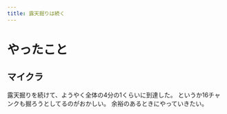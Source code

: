 ```yaml
---
title: 露天掘りは続く
---
```


# やったこと

## マイクラ

露天掘りを続けて、ようやく全体の4分の1くらいに到達した。
というか16チャンクも掘ろうとしてるのがおかしい。
余裕のあるときにやっていきたい。
